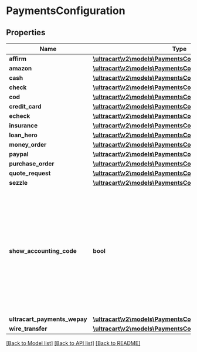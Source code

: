 # PaymentsConfiguration

## Properties
Name | Type | Description | Notes
------------ | ------------- | ------------- | -------------
**affirm** | [**\ultracart\v2\models\PaymentsConfigurationAffirm**](PaymentsConfigurationAffirm.md) |  | [optional] 
**amazon** | [**\ultracart\v2\models\PaymentsConfigurationAmazon**](PaymentsConfigurationAmazon.md) |  | [optional] 
**cash** | [**\ultracart\v2\models\PaymentsConfigurationCash**](PaymentsConfigurationCash.md) |  | [optional] 
**check** | [**\ultracart\v2\models\PaymentsConfigurationCheck**](PaymentsConfigurationCheck.md) |  | [optional] 
**cod** | [**\ultracart\v2\models\PaymentsConfigurationCOD**](PaymentsConfigurationCOD.md) |  | [optional] 
**credit_card** | [**\ultracart\v2\models\PaymentsConfigurationCreditCard**](PaymentsConfigurationCreditCard.md) |  | [optional] 
**echeck** | [**\ultracart\v2\models\PaymentsConfigurationEcheck**](PaymentsConfigurationEcheck.md) |  | [optional] 
**insurance** | [**\ultracart\v2\models\PaymentsConfigurationInsurance**](PaymentsConfigurationInsurance.md) |  | [optional] 
**loan_hero** | [**\ultracart\v2\models\PaymentsConfigurationLoanHero**](PaymentsConfigurationLoanHero.md) |  | [optional] 
**money_order** | [**\ultracart\v2\models\PaymentsConfigurationMoneyOrder**](PaymentsConfigurationMoneyOrder.md) |  | [optional] 
**paypal** | [**\ultracart\v2\models\PaymentsConfigurationPayPal**](PaymentsConfigurationPayPal.md) |  | [optional] 
**purchase_order** | [**\ultracart\v2\models\PaymentsConfigurationPurchaseOrder**](PaymentsConfigurationPurchaseOrder.md) |  | [optional] 
**quote_request** | [**\ultracart\v2\models\PaymentsConfigurationQuoteRequest**](PaymentsConfigurationQuoteRequest.md) |  | [optional] 
**sezzle** | [**\ultracart\v2\models\PaymentsConfigurationSezzle**](PaymentsConfigurationSezzle.md) |  | [optional] 
**show_accounting_code** | **bool** | Internal flag used to determine if accounting codes should be shown on the screen or not.  This flag is true if the merchant has a Quickbooks integration configured. | [optional] 
**ultracart_payments_wepay** | [**\ultracart\v2\models\PaymentsConfigurationWePay**](PaymentsConfigurationWePay.md) |  | [optional] 
**wire_transfer** | [**\ultracart\v2\models\PaymentsConfigurationWireTransfer**](PaymentsConfigurationWireTransfer.md) |  | [optional] 

[[Back to Model list]](../README.md#documentation-for-models) [[Back to API list]](../README.md#documentation-for-api-endpoints) [[Back to README]](../README.md)


